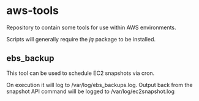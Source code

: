 # aws-tools
Repository to contain some tools for use within AWS environments.

Scripts will generally require the *jq* package to be installed.

## ebs_backup

This tool can be used to schedule EC2 snapshots via cron.

On execution it will log to /var/log/ebs_backups.log. Output back from the snapshot API command will be logged to /var/log/ec2snapshot.log
